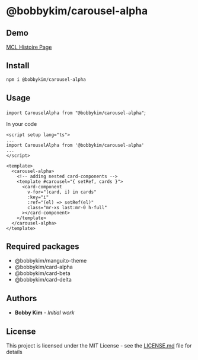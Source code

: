 # @bobbykim/carousel-alpha

## Demo

[MCL Histoire Page](https://manguito-component-library.vercel.app/story/src-stories-sections-carousel-carousel-story-vue?variantId=src-stories-sections-carousel-carousel-story-vue-0)

## Install

```sh
npm i @bobbykim/carousel-alpha
```

## Usage

`import CarouselAlpha from "@bobbykim/carousel-alpha"`;

In your code

```vue
<script setup lang="ts">
...
import CarouselAlpha from '@bobbykim/carousel-alpha'
...
</script>

<template>
  <carousel-alpha>
    <!-- adding nested card-components -->
    <template #carousel="{ setRef, cards }">
      <card-component
        v-for="(card, i) in cards"
        :key="i"
        :ref="(el) => setRef(el)"
        class="mr-xs last:mr-0 h-full"
      ></card-component>
    </template>
  </carousel-alpha>
</template>
```

## Required packages

- @bobbykim/manguito-theme
- @bobbykim/card-alpha
- @bobbykim/card-beta
- @bobbykim/card-delta

## Authors

- **Bobby Kim** - _Initial work_

## License

This project is licensed under the MIT License - see the [LICENSE.md](./LICENSE.md) file for details
